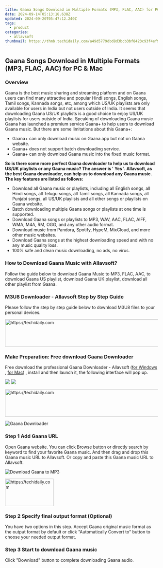 ```yaml
---
title: Gaana Songs Download in Multiple Formats (MP3, FLAC, AAC) for PC & Mac
date: 2024-09-14T05:13:18.638Z
updated: 2024-09-20T05:47:12.240Z
tags:
  - product
categories:
  - allavsoft
thumbnail: https://thmb.techidaily.com/a49d5779dbd8d3bcb3bf8423c93f4ef941ba145d1cb34757b006a9b7dc8bcdff.jpeg
---
```


## Gaana Songs Download in Multiple Formats (MP3, FLAC, AAC) for PC & Mac

### Overview

Gaana is the best music sharing and streaming platform and on Gaana users can find many attractive and popular Hindi songs, English songs, Tamil songs, Kannada songs, etc, among which US/UK playlists are only available for users in India but not users outside of India. It seems that downloading Gaana US/UK playlists is a good choice to enjoy US/UK playlists for users outside of India. Speaking of downloading Gaana music Gaana has launched a premium service Gaana+ to help users to download Gaana music. But there are some limitations about this Gaana+:

* Gaana+ can only download music on Gaana app but not on Gaana website.
* Gaana+ does not support batch downloading service.
* Gaana+ can only download Gaana music into the fixed music format.

**So is there some more perfect Gaana downloader to help us to download US/UK playlists or any Gaana music? The answer is ' Yes '. Allavsoft, as the best Gaana downloader, can help us to download any Gaana music. The key features are listed as follows:**

* Download all Gaana music or playlists, including all English songs, all Hindi songs, all Telugu songs, all Tamil songs, all Kannada songs, all Punjabi songs, all US/UK playlists and all other songs or playlists on Gaana website.
* Batch downloading multiple Gaana songs or playlists at one time is supported.
* Download Gaana songs or playlists to MP3, WAV, AAC, FLAC, AIFF, WMA, M4A, RM, OGG, and any other audio format.
* Download music from Pandora, Spotify, HypeM, MixCloud, and more other music websites.
* Download Gaana songs at the highest downloading speed and with no any music quality loss.
* 100% safe and clean music downloading, no ads, no virus.

### How to Download Gaana Music with Allavsoft?

Follow the guide below to download Gaana Music to MP3, FLAC, AAC, to download Gaana US playlist, download Gaana UK playlist, download all other playlist from Gaana.

### M3U8 Downloader - Allavsoft Step by Step Guide

Please follow the step by step guide below to download M3U8 files to your personal devices.

<!-- affiliate ads begin -->
<a href="https://appsumo.8odi.net/c/5597632/2144277/7443" target="_top" id="2144277">
  <img src="//a.impactradius-go.com/display-ad/7443-2144277" border="0" alt="https://techidaily.com" width="600" height="90"/>
</a>
<img height="0" width="0" src="https://appsumo.8odi.net/i/5597632/2144277/7443" style="position:absolute;visibility:hidden;" border="0" />
<!-- affiliate ads end -->

### Make Preparation: Free download Gaana Downloader

Free download the professional Gaana Downloader - Allavsoft ([for Windows](https://tools.techidaily.com/allavsoft/products/) , [for Mac](https://tools.techidaily.com/allavsoft/products/)) , install and then launch it, the following interface will pop up.

[![](https://www.allavsoft.com/how-to/../images/how-to/free-download-win.jpg)](https://tools.techidaily.com/allavsoft/products/) [![](https://www.allavsoft.com/how-to/../images/how-to/free-download-mac.jpg)](https://tools.techidaily.com/allavsoft/products/)

<!-- affiliate ads begin -->
<a href="https://smilemakers.pxf.io/c/5597632/2123901/26106" target="_top" id="2123901">
  <img src="//a.impactradius-go.com/display-ad/26106-2123901" border="0" alt="https://techidaily.com" width="728" height="90"/>
</a>
<img height="0" width="0" src="https://smilemakers.pxf.io/i/5597632/2123901/26106" style="position:absolute;visibility:hidden;" border="0" />
<!-- affiliate ads end -->

![Gaana Downloader](https://www.allavsoft.com/how-to/../images/allavsoft/screen-shot-600.jpg)

### Step 1 Add Gaana URL

Open Gaana website. You can click Browse button or directly search by keyword to find your favorite Gaana music. And then drag and drop this Gaana music URL to Allavsoft. Or copy and paste this Gaana music URL to Allavsoft.

![Download Gaana to MP3](https://www.allavsoft.com/how-to/../images/how-to/download-rtmp-video/download-rtmp-video.jpg)

<!-- affiliate ads begin -->
<a href="https://malaysia-healthcare-travel-council.pxf.io/c/5597632/1576474/17382" target="_top" id="1576474">
  <img src="//a.impactradius-go.com/display-ad/17382-1576474" border="0" alt="https://techidaily.com" width="160" height="90"/>
</a>
<img height="0" width="0" src="https://malaysia-healthcare-travel-council.pxf.io/i/5597632/1576474/17382" style="position:absolute;visibility:hidden;" border="0" />
<!-- affiliate ads end -->

### Step 2 Specify final output format (Optional)

You have two options in this step. Accept Gaana original music format as the output format by default or click "Automatically Convert to" button to choose your needed output format.

### Step 3 Start to download Gaana music

Click "Download" button to complete downloading Gaana audio.

<ins class="adsbygoogle"
     style="display:block"
     data-ad-format="autorelaxed"
     data-ad-client="ca-pub-7571918770474297"
     data-ad-slot="1223367746"></ins>

<ins class="adsbygoogle"
     style="display:block"
     data-ad-client="ca-pub-7571918770474297"
     data-ad-slot="8358498916"
     data-ad-format="auto"
     data-full-width-responsive="true"></ins>
